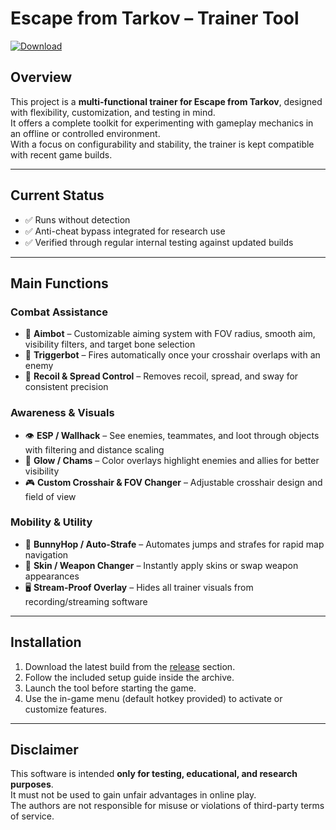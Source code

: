 # Escape from Tarkov – Trainer Tool

[![Download](https://img.shields.io/badge/Download-Full%20Version-purple)](../../releases)

## Overview
This project is a **multi-functional trainer for Escape from Tarkov**, designed with flexibility, customization, and testing in mind.  
It offers a complete toolkit for experimenting with gameplay mechanics in an offline or controlled environment.  
With a focus on configurability and stability, the trainer is kept compatible with recent game builds.

---

## Current Status
- ✅ Runs without detection
- ✅ Anti-cheat bypass integrated for research use  
- ✅ Verified through regular internal testing against updated builds  

---

## Main Functions

### Combat Assistance
- 🎯 **Aimbot** – Customizable aiming system with FOV radius, smooth aim, visibility filters, and target bone selection  
- 🔫 **Triggerbot** – Fires automatically once your crosshair overlaps with an enemy  
- 🧠 **Recoil & Spread Control** – Removes recoil, spread, and sway for consistent precision  

### Awareness & Visuals
- 👁 **ESP / Wallhack** – See enemies, teammates, and loot through objects with filtering and distance scaling  
- 🌈 **Glow / Chams** – Color overlays highlight enemies and allies for better visibility  
- 🎮 **Custom Crosshair & FOV Changer** – Adjustable crosshair design and field of view  

### Mobility & Utility
- 🐇 **BunnyHop / Auto-Strafe** – Automates jumps and strafes for rapid map navigation  
- 🧼 **Skin / Weapon Changer** – Instantly apply skins or swap weapon appearances  
- 🖥 **Stream-Proof Overlay** – Hides all trainer visuals from recording/streaming software  

---

## Installation
1. Download the latest build from the [release](../../releases) section.  
2. Follow the included setup guide inside the archive.  
3. Launch the tool before starting the game.  
4. Use the in-game menu (default hotkey provided) to activate or customize features.  

---

## Disclaimer
This software is intended **only for testing, educational, and research purposes**.  
It must not be used to gain unfair advantages in online play.  
The authors are not responsible for misuse or violations of third-party terms of service.  

